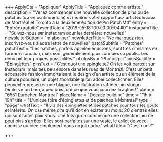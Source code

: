 +++
ApplyCta = "Appliquer"
ApplyTitle = "Appliquez comme artiste!"
description = "Venez commencer une nouvelle collection de pins ou de patches (ou en continuer une) et montrer votre support aux artistes locaux de Montréal et Toronto à la deuxième édition de Pin Patch Mtl"
entry = "Entrée gratuite"
eventDate = "2019-05-18T00:00:00-04:00"
instagramTitle = "Suivez-nous sur instagram pour les dernières nouvelles!"
newsletterButton = "m'abonner"
newsletterTitle = "Ne manquez rien, inscrivez-vous à notre lettre de nouvelles"
patchSubtitle = "Patches"
patchText = "Les patches, parfois appelée écussons, sont très similaires en forme et fonction, mais sont généralement plus connues du public. Les deux ont leur propres possibilités."
photosBy = "Photos par"
pinsSubtitle = "Épinglettes"
pinsText = "C’est quoi une épinglette? On les voit partout sur Instagram, mais très peu encore dans les rues de Montréal. C’est un petit accessoire fashion immortalisant le design d’un artiste ou un élément de la culture populaire, un objet abordable qu’on adore collectionner. Elles peuvent représenter une blague, une illustration raffinée, un slogan féministe ou bien, à peu près tout ce que vous pourriez imaginer!"
place = "6551 Durocher, Montréal"
placeName = "Decade building"
time = "11h à 19h"
title = "L'unique foire d'épinglettes et de patches à Montréal"
type = "page"
whatText = "Il y a des épinglettes et des patches pour tous les goûts et intérêts. On ose même dire qu’il doit en exister au moins 20 d’entres elles qui sont faites pour vous. Une fois qu’on commence une collection, on ne peut plus s’arrêter! Elles sont parfaites sur une veste, le collet de votre chemise ou bien simplement dans un joli cadre."
whatTitle = "C'est quoi?"

+++

